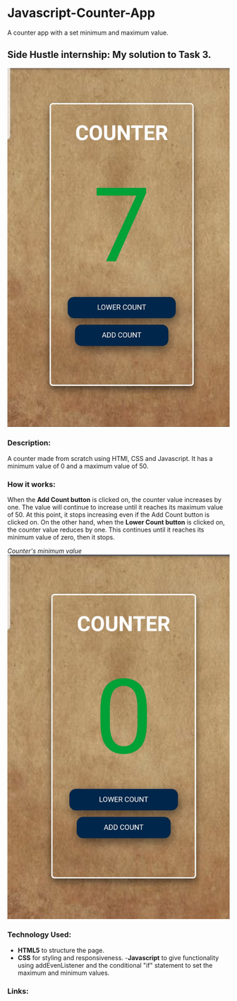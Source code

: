 # Javascript-Counter-App
A counter app with a set minimum and maximum value.

## Side Hustle internship: My solution to Task 3.

![ ](./screenshot.jpg)

### Description:
A counter made from scratch using HTMl, CSS and Javascript. It has a minimum value of 0 and a maximum value of 50.

### How it works:
When the **Add Count button** is clicked on, the counter value increases by one. The value will continue to increase until it reaches its maximum value of 50. At this point, it stops increasing even if the Add Count button is clicked on.
On the other hand, when the **Lower Count button** is clicked on, the counter value reduces by one. This continues until it reaches its minimum value of zero, then it stops.
 
*Counter's minimum value*
![ ](./counter-minimum.jpg)

### Technology Used:
- **HTML5** to structure the page.
- **CSS** for styling and responsiveness.
-**Javascript** to give functionality using addEvenListener and the conditional "if" statement to set the maximum and minimum values.

### Links:

